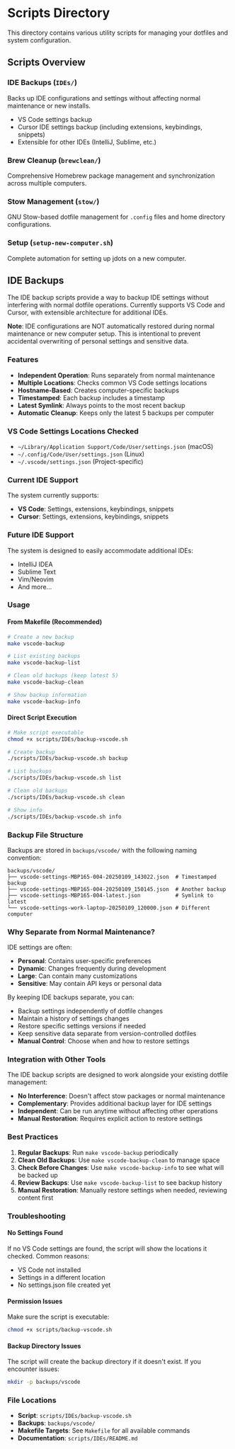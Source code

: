 # Scripts Directory

This directory contains various utility scripts for managing your dotfiles and system configuration.

## Scripts Overview

### IDE Backups (`IDEs/`)
Backs up IDE configurations and settings without affecting normal maintenance or new installs.
- VS Code settings backup
- Cursor IDE settings backup (including extensions, keybindings, snippets)
- Extensible for other IDEs (IntelliJ, Sublime, etc.)

### Brew Cleanup (`brewclean/`)
Comprehensive Homebrew package management and synchronization across multiple computers.

### Stow Management (`stow/`)
GNU Stow-based dotfile management for `.config` files and home directory configurations.

### Setup (`setup-new-computer.sh`)
Complete automation for setting up jdots on a new computer.

## IDE Backups

The IDE backup scripts provide a way to backup IDE settings without interfering with normal dotfile operations. Currently supports VS Code and Cursor, with extensible architecture for additional IDEs.

**Note**: IDE configurations are NOT automatically restored during normal maintenance or new computer setup. This is intentional to prevent accidental overwriting of personal settings and sensitive data.

### Features

- **Independent Operation**: Runs separately from normal maintenance
- **Multiple Locations**: Checks common VS Code settings locations
- **Hostname-Based**: Creates computer-specific backups
- **Timestamped**: Each backup includes a timestamp
- **Latest Symlink**: Always points to the most recent backup
- **Automatic Cleanup**: Keeps only the latest 5 backups per computer

### VS Code Settings Locations Checked

- `~/Library/Application Support/Code/User/settings.json` (macOS)
- `~/.config/Code/User/settings.json` (Linux)
- `~/.vscode/settings.json` (Project-specific)

### Current IDE Support

The system currently supports:
- **VS Code**: Settings, extensions, keybindings, snippets
- **Cursor**: Settings, extensions, keybindings, snippets

### Future IDE Support

The system is designed to easily accommodate additional IDEs:
- IntelliJ IDEA
- Sublime Text
- Vim/Neovim
- And more...

### Usage

#### From Makefile (Recommended)
```bash
# Create a new backup
make vscode-backup

# List existing backups
make vscode-backup-list

# Clean old backups (keep latest 5)
make vscode-backup-clean

# Show backup information
make vscode-backup-info
```

#### Direct Script Execution
```bash
# Make script executable
chmod +x scripts/IDEs/backup-vscode.sh

# Create backup
./scripts/IDEs/backup-vscode.sh backup

# List backups
./scripts/IDEs/backup-vscode.sh list

# Clean old backups
./scripts/IDEs/backup-vscode.sh clean

# Show info
./scripts/IDEs/backup-vscode.sh info
```

### Backup File Structure

Backups are stored in `backups/vscode/` with the following naming convention:

```
backups/vscode/
├── vscode-settings-MBP165-004-20250109_143022.json  # Timestamped backup
├── vscode-settings-MBP165-004-20250109_150145.json  # Another backup
├── vscode-settings-MBP165-004-latest.json           # Symlink to latest
└── vscode-settings-work-laptop-20250109_120000.json # Different computer
```

### Why Separate from Normal Maintenance?

IDE settings are often:
- **Personal**: Contains user-specific preferences
- **Dynamic**: Changes frequently during development
- **Large**: Can contain many customizations
- **Sensitive**: May contain API keys or personal data

By keeping IDE backups separate, you can:
- Backup settings independently of dotfile changes
- Maintain a history of settings changes
- Restore specific settings versions if needed
- Keep sensitive data separate from version-controlled dotfiles
- **Manual Control**: Choose when and how to restore settings

### Integration with Other Tools

The IDE backup scripts are designed to work alongside your existing dotfile management:

- **No Interference**: Doesn't affect stow packages or normal maintenance
- **Complementary**: Provides additional backup layer for IDE settings
- **Independent**: Can be run anytime without affecting other operations
- **Manual Restoration**: Requires explicit action to restore settings

### Best Practices

1. **Regular Backups**: Run `make vscode-backup` periodically
2. **Clean Old Backups**: Use `make vscode-backup-clean` to manage space
3. **Check Before Changes**: Use `make vscode-backup-info` to see what will be backed up
4. **Review Backups**: Use `make vscode-backup-list` to see backup history
5. **Manual Restoration**: Manually restore settings when needed, reviewing content first

### Troubleshooting

#### No Settings Found
If no VS Code settings are found, the script will show the locations it checked. Common reasons:
- VS Code not installed
- Settings in a different location
- No settings.json file created yet

#### Permission Issues
Make sure the script is executable:
```bash
chmod +x scripts/backup-vscode.sh
```

#### Backup Directory Issues
The script will create the backup directory if it doesn't exist. If you encounter issues:
```bash
mkdir -p backups/vscode
```

### File Locations

- **Script**: `scripts/IDEs/backup-vscode.sh`
- **Backups**: `backups/vscode/`
- **Makefile Targets**: See `Makefile` for all available commands
- **Documentation**: `scripts/IDEs/README.md` 